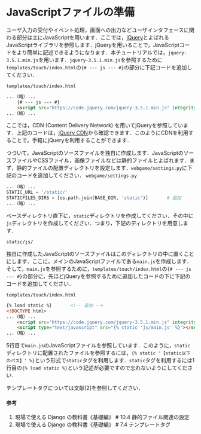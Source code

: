 # JavaScriptファイルの準備

ユーザ入力の受付やイベント処理，画面への出力などユーザインタフェースに関わる部分は主にJavaScriptを用います．ここでは，<a href="https://jquery.com/">jQuery</a>とよばれるJavaScriptライブラリを参照します．jQueryを用いることで，JavaScriptコードをより簡単に記述できるようになります．本チュートリアルでは，`jquery-3.5.1.min.js`を用います．`jquery-3.5.1.min.js`を参照するために`templates/touch/index.html`の`{# --- js --- #}`の部分に下記コードを追加してください．

`templates/touch/index.html`
```html
...（略）...
    {# --- js --- #}
    <script src="https://code.jquery.com/jquery-3.5.1.min.js" integrity="sha256-9/aliU8dGd2tb6OSsuzixeV4y/faTqgFtohetphbbj0=" crossorigin="anonymous"></script> <!-- 追加 -->
...（略）...
```

ここでは，CDN (Content Delivery Network) を用いてjQueryを参照しています．上記のコードは，<a href="https://code.jquery.com/">jQuery CDN</a>から確認できます．このようにCDNを利用することで，手軽にjQueryを利用することができます．

つづいて，JavaScriptのソースファイルを独自に作成します．JavaScriptのソースファイルやCSSファイル，画像ファイルなどは静的ファイルとよばれます．まず，静的ファイルの配置ディレクトリを設定します．`webgame/settings.py`に下記のコードを追加してください．
`webgame/settings.py`
```python
...（略）...
STATIC_URL = '/static/'
STATICFILES_DIRS = [os.path.join(BASE_DIR, 'static')]       # 追加
...（略）...
```

ベースディレクトリ直下に，`static`ディレクトリを作成してください．その中に`js`ディレクトリを作成してください．つまり，下記のディレクトリを用意します．

`static/js/`

独自に作成したJavaScriptのソースファイルはこのディレクトリの中に置くことにします．ここに，メインのJavaScriptファイルである`main.js`を作成します．そして，`main.js`を参照するために，`templates/touch/index.html`の`{# --- js --- #}`の部分に，先ほどjQueryを参照するために追加したコードの下に下記のコードを追加してください．

`templates/touch/index.html`
```html
{% load static %}       <!-- 追加 -->
<!DOCTYPE html>
...（略）...
    <script src="https://code.jquery.com/jquery-3.5.1.min.js" integrity="sha256-9/aliU8dGd2tb6OSsuzixeV4y/faTqgFtohetphbbj0=" crossorigin="anonymous"></script>
    <script type="text/javascript" src="{% static 'js/main.js' %}"></script>                                                                                    <!-- 追加 -->
...（略）...
```

5行目で`main.js`のJavaScriptファイルを参照しています．このように，`static`ディレクトリに配置されたファイルを参照するには，`{% static '【static以下のパス】' %}`という形式で`static`タグを利用します．`static`タグを利用するには1行目の`{% load static %}`という記述が必要ですので忘れないようにしてください．

テンプレートタグについては文献[2]を参照してください．

#### 参考
1. 現場で使える Django の教科書《基礎編》 # 10.4 静的ファイル関連の設定
1. 現場で使える Django の教科書《基礎編》 # 7.4 テンプレートタグ

